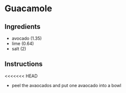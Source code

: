 # Guacamole
## Ingredients
* avocado (1.35)
* lime (0.64)
* salt (2)
## Instructions
<<<<<<< HEAD
* peel the avaocados and put one avaocado into a bowl

